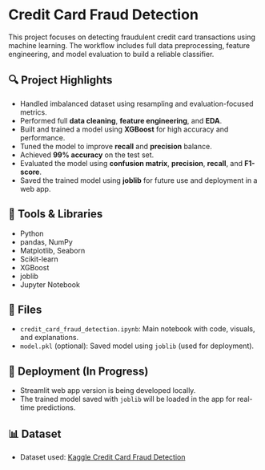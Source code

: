 # Credit Card Fraud Detection

This project focuses on detecting fraudulent credit card transactions using machine learning. The workflow includes full data preprocessing, feature engineering, and model evaluation to build a reliable classifier.

## 🔍 Project Highlights

- Handled imbalanced dataset using resampling and evaluation-focused metrics.
- Performed full **data cleaning**, **feature engineering**, and **EDA**.
- Built and trained a model using **XGBoost** for high accuracy and performance.
- Tuned the model to improve **recall** and **precision** balance.
- Achieved **99% accuracy** on the test set.
- Evaluated the model using **confusion matrix**, **precision**, **recall**, and **F1-score**.
- Saved the trained model using **joblib** for future use and deployment in a web app.

## 🧰 Tools & Libraries

- Python
- pandas, NumPy
- Matplotlib, Seaborn
- Scikit-learn
- XGBoost
- joblib
- Jupyter Notebook

## 📁 Files

- `credit_card_fraud_detection.ipynb`: Main notebook with code, visuals, and explanations.
- `model.pkl` (optional): Saved model using `joblib` (used for deployment).

## 🚀 Deployment (In Progress)

- Streamlit web app version is being developed locally.
- The trained model saved with `joblib` will be loaded in the app for real-time predictions.

## 📊 Dataset

- Dataset used: [Kaggle Credit Card Fraud Detection](https://www.kaggle.com/datasets/mlg-ulb/creditcardfraud)



